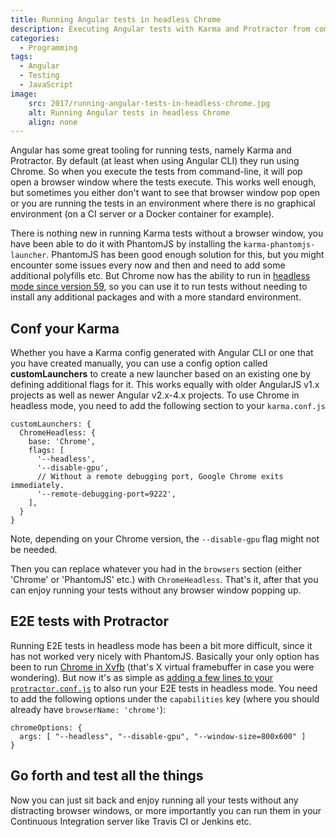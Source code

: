 ```yaml
---
title: Running Angular tests in headless Chrome
description: Executing Angular tests with Karma and Protractor from command-line without Chrome browser window.
categories:
  - Programming
tags:
  - Angular
  - Testing
  - JavaScript
image:
    src: 2017/running-angular-tests-in-headless-chrome.jpg
    alt: Running Angular tests in headless Chrome
    align: none
---
```


Angular has some great tooling for running tests, namely Karma and Protractor. By default (at least when using Angular CLI) they run using Chrome. So when you execute the tests from command-line, it will pop open a browser window where the tests execute. This works well enough, but sometimes you either don't want to see that browser window pop open or you are running the tests in an environment where there is no graphical environment (on a CI server or a Docker container for example).

There is nothing new in running Karma tests without a browser window, you have been able to do it with PhantomJS by installing the `karma-phantomjs-launcher`. PhantomJS has been good enough solution for this, but you might encounter some issues every now and then and need to add some additional polyfills etc. But Chrome now has the ability to run in [headless mode since version 59](https://www.chromestatus.com/feature/5678767817097216), so you can use it to run tests without needing to install any additional packages and with a more standard environment.

<!--more-->

## Conf your Karma

Whether you have a Karma config generated with Angular CLI or one that you have created manually, you can use a config option called **customLaunchers** to create a new launcher based on an existing one by defining additional flags for it. This works equally with older AngularJS v1.x projects as well as newer Angular v2.x-4.x projects. To use Chrome in headless mode, you need to add the following section to your `karma.conf.js`

```
customLaunchers: {
  ChromeHeadless: {
    base: 'Chrome',
    flags: [
      '--headless',
      '--disable-gpu',
      // Without a remote debugging port, Google Chrome exits immediately.
      '--remote-debugging-port=9222',
    ],
  }
}
```

Note, depending on your Chrome version, the `--disable-gpu` flag might not be needed.

Then you can replace whatever you had in the `browsers` section (either 'Chrome' or 'PhantomJS' etc.) with `ChromeHeadless`. That's it, after that you can enjoy running your tests without any browser window popping up.

## E2E tests with Protractor

Running E2E tests in headless mode has been a bit more difficult, since it has not worked very nicely with PhantomJS. Basically your only option has been to run [Chrome in Xvfb]() (that's X virtual framebuffer in case you were wondering). But now it's as simple as [adding a few lines to your `protractor.conf.js`](https://github.com/angular/protractor/blob/master/docs/browser-setup.md#using-headless-chrome) to also run your E2E tests in headless mode. You need to add the following options under the `capabilities` key (where you should already have `browserName: 'chrome'`):

```
chromeOptions: {
  args: [ "--headless", "--disable-gpu", "--window-size=800x600" ]
}
```

## Go forth and test all the things

Now you can just sit back and enjoy running all your tests without any distracting browser windows, or more importantly you can run them in your Continuous Integration server like Travis CI or Jenkins etc.
